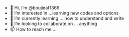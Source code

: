 - 👋 Hi, I’m @boujieaf1369
- 👀 I’m interested in ...learning new codes and options 
- 🌱 I’m currently learning ... how to understand and write 
- 💞️ I’m looking to collaborate on ... anything 
- 📫 How to reach me ... 

<!---
boujieaf1369/boujieaf1369 is a ✨ special ✨ repository because its `README.md` (this file) appears on your GitHub profile.
You can click the Preview link to take a look at your changes.
--->
